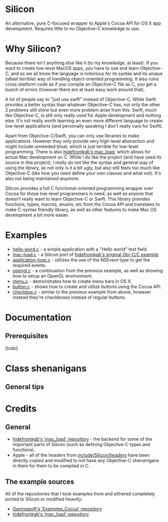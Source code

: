 # Silicon
An alternative, pure C-focused wrapper to Apple's Cocoa API for OS X app development. Requires little to no Objective-C knowledge to use.

# Why Silicon?
Because there isn't anything else like it (to my knowledge, at least). If you want to create low-level MacOS apps, you have to use and learn Objective-C, and as we all know the language is notorious for its syntax and its unique (albeit terrible) way of handling object-oriented programming. It also ruins cross-platform code as if you compile an Objective-C file as C, you get a bunch of errors (however there are at least easy work around that).

A lot of people say to "just use swift" instead of Objective-C. While Swift provides a better syntax than whatever Objective-C has, not only the other 2 problems still shine but even more problem arise from this. Swift, much like Objective-C, is still only really used for Apple development and nothing else. It's not really worth learning an even more different language to create low-level applications (and personally speaking I don't really care for Swift).

Apart from Objective-C/Swift, you can only use libraries to make applications. However they only provide very high-level abstraction and might include unneeded bloat, which is just terrible for low-level programming. There is also [hidefromkgb's mac_load](https://github.com/hidefromkgb/mac_load), which allows for actual Mac development on C. While I do like the project (and have used its source in this project), I really do not like the syntax and general way of using the library, as not only is it a bit ugly, but also still feels too much like Objective-C (like how you need define your own classes and what not). It's also not being maintained anymore.

Silicon provides a full C functional-oriented programming wrapper over Cocoa for those low-level programmers in need, as well as anyone that doesn't really want to learn Objective-C or Swift. This library provides functions, types, macros, enums, etc from the Cocoa API and translates to make C-syntax friendly library, as well as other features to make Mac OS development a bit more easier.

# Examples
- [hello-word.c](examples/hello-word.c) - a simple application with a "Hello world" text field.
- [mac-load.c](examples/mac-load.c) - a Silicon port of [hidefromkgb's original Obj-C/C example](https://github.com/hidefromkgb/mac_load#objective-c-gui-app-example)
- [application-loop.c](examples/application-loop.c) - utilizes the use of the NSEvent type to get the required events.
- [opengl.c](examples/opengl.c) - a continuation from the previous example, as well as showing how to setup an OpenGL environment.
- [menu.c](examples/menu.c) - demonstrates how to create menu bars in OS X.
- [button.c](examples/button.c) - shows how to create and utilize buttons using the Cocoa API.
- [checkbox.c](examples/checkbox.c) - similar to the previous example from above, however instead they're checkboxes instead of regular buttons.

# Documentation
## Prerequisites
[todo]

# Class shenanigans

## General tips

# Credits
## General
- [hidefromkgb's 'mac_load' repository](https://github.com/hidefromkgb/mac_load#objective-c-gui-app-example) - the backend for some of the important parts of Silicon (such as defining Objective-C types and functions).
- Apple - all of the headers from [include/Silicon/headers](include/Silicon/headers/) have been directly copied and modified to not have any Objective-C shenanigans in them for them to be compiled in C.

## The example sources
All of the repositories that I took examples from and eithered completely ported to Silicon or modified heavilly:
- [Gammasoft's 'Examples_Cocoa' repository](https://github.com/gammasoft71/Examples_Cocoa/blob/master/src/HelloWorlds/HelloWorld/README.md)
- [hidefromkgb's 'mac_load' repository](https://github.com/hidefromkgb/mac_load#objective-c-gui-app-example)
